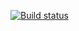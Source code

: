 [![Build status](https://ci.appveyor.com/api/projects/status/2qd3qyqdfb5d2dyr?svg=true)](https://ci.appveyor.com/project/TanyaKomyakova/translationfunction)
